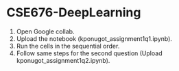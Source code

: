 # CSE676-DeepLearning


1.	Open Google collab.
2.	Upload the notebook (kponugot_assignment1q1.ipynb).
3.	Run the cells in the sequential order.
4.	Follow same steps for the second question (Upload kponugot_assignment1q2.ipynb).
